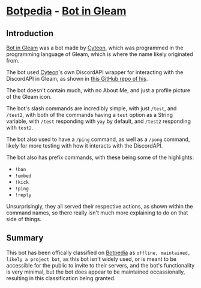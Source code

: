 # [Botpedia](/README.md) - [Bot in Gleam](/bots/Bot%20in%20Gleam/README.md)

## Introduction
[Bot in Gleam](/bots/Bot%20in%20Gleam/README.md) was a bot made by [Cyteon](/developers/Cyteon/README.md), which was programmed in the programming language of Gleam, which is where the name likely originated from.

The bot used [Cyteon](/developers/Cyteon/README.md)'s own DiscordAPI wrapper for interacting with the DiscordAPI in Gleam, as shown in [this GitHub repo of his](https://github.com/cyteon/discord_gleam).

The bot doesn't contain much, with no About Me, and just a profile picture of the Gleam icon.

The bot's slash commands are incredibly simple, with just `/test`, and `/test2`, with both of the commands having a `test` option as a String variable, with `/test` responding with `yay` by default, and `/test2` responding with `test2`.

The bot also used to have a `/ping` command, as well as a `/pong` command, likely for more testing with how it interacts with the DiscordAPI.

The bot also has prefix commands, with these being some of the highlights:

- `!ban`
- `!embed`
- `!kick`
- `!ping`
- `!reply`

Unsurprisingly, they all served their respective actions, as shown within the command names, so there really isn't much more explaining to do on that side of things.

## Summary
This bot has been offically classified on [Botpedia](/README.md) as `offline, maintained, likely a project bot`, as this bot isn't widely used, or is meant to be accessible for the public to invite to their servers, and the bot's functionality is very minimal, but the bot does appear to be maintained occassionally, resulting in this classification being granted.